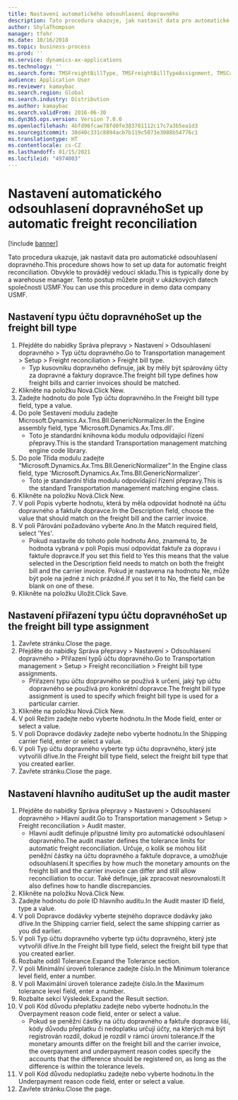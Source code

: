 ```yaml
---
title: Nastavení automatického odsouhlasení dopravného
description: Tato procedura ukazuje, jak nastavit data pro automatické odsouhlasení dopravného.
author: ShylaThompson
manager: tfehr
ms.date: 10/16/2018
ms.topic: business-process
ms.prod: ''
ms.service: dynamics-ax-applications
ms.technology: ''
ms.search.form: TMSFreightBillType, TMSFreightBillTypeAssignment, TMSCarrierCodeLookup, DefaultDashboard, TMSAuditMaster
audience: Application User
ms.reviewer: kamaybac
ms.search.region: Global
ms.search.industry: Distribution
ms.author: kamaybac
ms.search.validFrom: 2016-06-30
ms.dyn365.ops.version: Version 7.0.0
ms.openlocfilehash: 4bfd96fcae78fd0fe383781112c17c7a3b5ea1d3
ms.sourcegitcommit: 38d40c331c8894acb7b119c5073e3088b54776c1
ms.translationtype: HT
ms.contentlocale: cs-CZ
ms.lasthandoff: 01/15/2021
ms.locfileid: "4974003"
---
```

# <a name="set-up-automatic-freight-reconciliation"></a><span data-ttu-id="5b77b-103">Nastavení automatického odsouhlasení dopravného</span><span class="sxs-lookup"><span data-stu-id="5b77b-103">Set up automatic freight reconciliation</span></span>

[!include [banner](../../includes/banner.md)]

<span data-ttu-id="5b77b-104">Tato procedura ukazuje, jak nastavit data pro automatické odsouhlasení dopravného.</span><span class="sxs-lookup"><span data-stu-id="5b77b-104">This procedure shows how to set up data for automatic freight reconciliation.</span></span> <span data-ttu-id="5b77b-105">Obvykle to provádějí vedoucí skladu.</span><span class="sxs-lookup"><span data-stu-id="5b77b-105">This is typically done by a warehouse manager.</span></span> <span data-ttu-id="5b77b-106">Tento postup můžete projít v ukázkových datech společnosti USMF.</span><span class="sxs-lookup"><span data-stu-id="5b77b-106">You can use this procedure in demo data company USMF.</span></span>


## <a name="set-up-the-freight-bill-type"></a><span data-ttu-id="5b77b-107">Nastavení typu účtu dopravného</span><span class="sxs-lookup"><span data-stu-id="5b77b-107">Set up the freight bill type</span></span>
1. <span data-ttu-id="5b77b-108">Přejděte do nabídky Správa přepravy > Nastavení > Odsouhlasení dopravného > Typ účtu dopravného.</span><span class="sxs-lookup"><span data-stu-id="5b77b-108">Go to Transportation management > Setup > Freight reconciliation > Freight bill type.</span></span>
    * <span data-ttu-id="5b77b-109">Typ kusovníku dopravného definuje, jak by měly být spárovány účty za dopravné a faktury dopravce.</span><span class="sxs-lookup"><span data-stu-id="5b77b-109">The freight bill type defines how freight bills and carrier invoices  should be matched.</span></span>  
2. <span data-ttu-id="5b77b-110">Klikněte na položku Nová.</span><span class="sxs-lookup"><span data-stu-id="5b77b-110">Click New.</span></span>
3. <span data-ttu-id="5b77b-111">Zadejte hodnotu do pole Typ účtu dopravného.</span><span class="sxs-lookup"><span data-stu-id="5b77b-111">In the Freight bill type field, type a value.</span></span>
4. <span data-ttu-id="5b77b-112">Do pole Sestavení modulu zadejte Microsoft.Dynamics.Ax.Tms.Bll.GenericNormalizer.</span><span class="sxs-lookup"><span data-stu-id="5b77b-112">In the Engine assembly field, type 'Microsoft.Dynamics.Ax.Tms.dll'.</span></span>
    * <span data-ttu-id="5b77b-113">Toto je standardní knihovna kódu modulu odpovídající řízení přepravy.</span><span class="sxs-lookup"><span data-stu-id="5b77b-113">This is the standard Transportation management matching engine code library.</span></span>  
5. <span data-ttu-id="5b77b-114">Do pole Třída modulu zadejte "Microsoft.Dynamics.Ax.Tms.Bll.GenericNormalizer".</span><span class="sxs-lookup"><span data-stu-id="5b77b-114">In the Engine class field, type 'Microsoft.Dynamics.Ax.Tms.Bll.GenericNormalizer'.</span></span>
    * <span data-ttu-id="5b77b-115">Toto je standardní třída modulu odpovídající řízení přepravy.</span><span class="sxs-lookup"><span data-stu-id="5b77b-115">This is the standard Transportation management matching engine class.</span></span>  
6. <span data-ttu-id="5b77b-116">Klikněte na položku Nová.</span><span class="sxs-lookup"><span data-stu-id="5b77b-116">Click New.</span></span>
7. <span data-ttu-id="5b77b-117">V poli Popis vyberte hodnotu, která by měla odpovídat hodnotě na účtu dopravného a faktuře dopravce.</span><span class="sxs-lookup"><span data-stu-id="5b77b-117">In the Description field, choose the value that should match on the freight bill and the carrier invoice.</span></span>  
8. <span data-ttu-id="5b77b-118">V poli Párování požadováno vyberte Ano.</span><span class="sxs-lookup"><span data-stu-id="5b77b-118">In the Match required field, select 'Yes'.</span></span>
    * <span data-ttu-id="5b77b-119">Pokud nastavíte do tohoto pole hodnotu Ano, znamená to, že hodnota vybraná v poli Popis musí odpovídat faktuře za dopravu i faktuře dopravce.</span><span class="sxs-lookup"><span data-stu-id="5b77b-119">If you set this field to Yes this means that the value selected in the Description field needs to match on both the freight bill and the carrier invoice.</span></span> <span data-ttu-id="5b77b-120">Pokud je nastavena na hodnotu Ne, může být pole na jedné z nich prázdné.</span><span class="sxs-lookup"><span data-stu-id="5b77b-120">If you set it to No, the field can be blank on one of these.</span></span>  
9. <span data-ttu-id="5b77b-121">Klikněte na položku Uložit.</span><span class="sxs-lookup"><span data-stu-id="5b77b-121">Click Save.</span></span>

## <a name="set-up-the-freight-bill-type-assignment"></a><span data-ttu-id="5b77b-122">Nastavení přiřazení typu účtu dopravného</span><span class="sxs-lookup"><span data-stu-id="5b77b-122">Set up the freight bill type assignment</span></span>
1. <span data-ttu-id="5b77b-123">Zavřete stránku.</span><span class="sxs-lookup"><span data-stu-id="5b77b-123">Close the page.</span></span>
2. <span data-ttu-id="5b77b-124">Přejděte do nabídky Správa přepravy > Nastavení > Odsouhlasení dopravného > Přiřazení typů účtu dopravného.</span><span class="sxs-lookup"><span data-stu-id="5b77b-124">Go to Transportation management > Setup > Freight reconciliation > Freight bill type assignments.</span></span>
    * <span data-ttu-id="5b77b-125">Přiřazení typu účtu dopravného se používá k určení, jaký typ účtu dopravného se používá pro konkrétní dopravce.</span><span class="sxs-lookup"><span data-stu-id="5b77b-125">The freight bill type assignment is used to specify which freight bill type is used for a particular carrier.</span></span>   
3. <span data-ttu-id="5b77b-126">Klikněte na položku Nová.</span><span class="sxs-lookup"><span data-stu-id="5b77b-126">Click New.</span></span>
4. <span data-ttu-id="5b77b-127">V poli Režim zadejte nebo vyberte hodnotu.</span><span class="sxs-lookup"><span data-stu-id="5b77b-127">In the Mode field, enter or select a value.</span></span>
5. <span data-ttu-id="5b77b-128">V poli Dopravce dodávky zadejte nebo vyberte hodnotu.</span><span class="sxs-lookup"><span data-stu-id="5b77b-128">In the Shipping carrier field, enter or select a value.</span></span>
6. <span data-ttu-id="5b77b-129">V poli Typ účtu dopravného vyberte typ účtu dopravného, který jste vytvořili dříve.</span><span class="sxs-lookup"><span data-stu-id="5b77b-129">In the Freight bill type field, select the freight bill type that you created earlier.</span></span>
7. <span data-ttu-id="5b77b-130">Zavřete stránku.</span><span class="sxs-lookup"><span data-stu-id="5b77b-130">Close the page.</span></span>

## <a name="set-up-the-audit-master"></a><span data-ttu-id="5b77b-131">Nastavení hlavního auditu</span><span class="sxs-lookup"><span data-stu-id="5b77b-131">Set up the audit master</span></span>
1. <span data-ttu-id="5b77b-132">Přejděte do nabídky Správa přepravy > Nastavení > Odsouhlasení dopravného > Hlavní audit.</span><span class="sxs-lookup"><span data-stu-id="5b77b-132">Go to Transportation management > Setup > Freight reconciliation > Audit master.</span></span>
    * <span data-ttu-id="5b77b-133">Hlavní audit definuje přípustné limity pro automatické odsouhlasení dopravného.</span><span class="sxs-lookup"><span data-stu-id="5b77b-133">The audit master defines the tolerance limits for automatic freight reconciliation.</span></span> <span data-ttu-id="5b77b-134">Určuje, o kolik se mohou lišit peněžní částky na účtu dopravného a faktuře dopravce, a umožňuje odsouhlasení.</span><span class="sxs-lookup"><span data-stu-id="5b77b-134">It specifies by how much the monetary amounts on the freight bill and the carrier invoice can differ and still allow reconciliation to occur.</span></span> <span data-ttu-id="5b77b-135">Také definuje, jak zpracovat nesrovnalosti.</span><span class="sxs-lookup"><span data-stu-id="5b77b-135">It also defines how to handle discrepancies.</span></span>  
2. <span data-ttu-id="5b77b-136">Klikněte na položku Nová.</span><span class="sxs-lookup"><span data-stu-id="5b77b-136">Click New.</span></span>
3. <span data-ttu-id="5b77b-137">Zadejte hodnotu do pole ID hlavního auditu.</span><span class="sxs-lookup"><span data-stu-id="5b77b-137">In the Audit master ID field, type a value.</span></span>
4. <span data-ttu-id="5b77b-138">V poli Dopravce dodávky vyberte stejného dopravce dodávky jako dříve.</span><span class="sxs-lookup"><span data-stu-id="5b77b-138">In the Shipping carrier  field, select the same shipping carrier as you did earlier.</span></span>
5. <span data-ttu-id="5b77b-139">V poli Typ účtu dopravného vyberte typ účtu dopravného, který jste vytvořili dříve.</span><span class="sxs-lookup"><span data-stu-id="5b77b-139">In the Freight bill type field, select the freight bill type that you created earlier.</span></span>
6. <span data-ttu-id="5b77b-140">Rozbalte oddíl Tolerance.</span><span class="sxs-lookup"><span data-stu-id="5b77b-140">Expand the Tolerance section.</span></span>
7. <span data-ttu-id="5b77b-141">V poli Minimální úroveň tolerance zadejte číslo.</span><span class="sxs-lookup"><span data-stu-id="5b77b-141">In the Minimum tolerance level field, enter a number.</span></span>
8. <span data-ttu-id="5b77b-142">V poli Maximální úroveň tolerance zadejte číslo.</span><span class="sxs-lookup"><span data-stu-id="5b77b-142">In the Maximum tolerance level field, enter a number.</span></span>
9. <span data-ttu-id="5b77b-143">Rozbalte sekci Výsledek.</span><span class="sxs-lookup"><span data-stu-id="5b77b-143">Expand the Result section.</span></span>
10. <span data-ttu-id="5b77b-144">V poli Kód důvodu přeplatku zadejte nebo vyberte hodnotu.</span><span class="sxs-lookup"><span data-stu-id="5b77b-144">In the Overpayment reason code field, enter or select a value.</span></span>
    * <span data-ttu-id="5b77b-145">Pokud se peněžní částky na účtu dopravného a faktuře dopravce liší, kódy důvodu přeplatku či nedoplatku určují účty, na kterých má být registrován rozdíl, dokud je rozdíl v rámci úrovní tolerance.</span><span class="sxs-lookup"><span data-stu-id="5b77b-145">If the monetary amounts differ on the freight bill and the carrier invoice, the overpayment and underpayment reason codes specify the accounts that the difference should be registered on, as long as the difference is within the tolerance levels.</span></span>  
11. <span data-ttu-id="5b77b-146">V poli Kód důvodu nedoplatku zadejte nebo vyberte hodnotu.</span><span class="sxs-lookup"><span data-stu-id="5b77b-146">In the Underpayment reason code field, enter or select a value.</span></span>
12. <span data-ttu-id="5b77b-147">Zavřete stránku.</span><span class="sxs-lookup"><span data-stu-id="5b77b-147">Close the page.</span></span>

